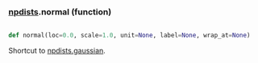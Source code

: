 ### [npdists](npdists.md).normal (function)


```py

def normal(loc=0.0, scale=1.0, unit=None, label=None, wrap_at=None)

```



Shortcut to [npdists.gaussian](npdists.gaussian.md).

